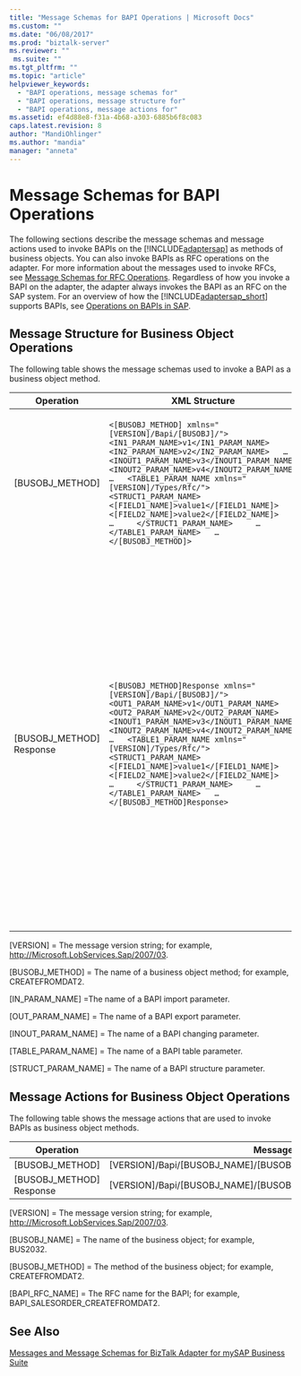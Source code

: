 ```yaml
---
title: "Message Schemas for BAPI Operations | Microsoft Docs"
ms.custom: ""
ms.date: "06/08/2017"
ms.prod: "biztalk-server"
ms.reviewer: ""
 ms.suite: ""
ms.tgt_pltfrm: ""
ms.topic: "article"
helpviewer_keywords: 
  - "BAPI operations, message schemas for"
  - "BAPI operations, message structure for"
  - "BAPI operations, message actions for"
ms.assetid: ef4d88e8-f31a-4b68-a303-6885b6f8c083
caps.latest.revision: 8
author: "MandiOhlinger"
ms.author: "mandia"
manager: "anneta"
---
```

# Message Schemas for BAPI Operations
The following sections describe the message schemas and message actions used to invoke BAPIs on the [!INCLUDE[adaptersap](../../includes/adaptersap-md.md)] as methods of business objects. You can also invoke BAPIs as RFC operations on the adapter. For more information about the messages used to invoke RFCs, see [Message Schemas for RFC Operations](../../adapters-and-accelerators/adapter-sap/message-schemas-for-rfc-operations.md). Regardless of how you invoke a BAPI on the adapter, the adapter always invokes the BAPI as an RFC on the SAP system. For an overview of how the [!INCLUDE[adaptersap_short](../../includes/adaptersap-short-md.md)] supports BAPIs, see [Operations on BAPIs in SAP](../../adapters-and-accelerators/adapter-sap/operations-on-bapis-in-sap.md).  
  
## Message Structure for Business Object Operations  
 The following table shows the message schemas used to invoke a BAPI as a business object method.  
  
|Operation|XML Structure|Description|  
|---------------|-------------------|-----------------|  
|[BUSOBJ_METHOD]|`<[BUSOBJ_METHOD] xmlns="[VERSION]/Bapi/[BUSOBJ]/">   <IN1_PARAM_NAME>v1</IN1_PARAM_NAME>   <IN2_PARAM_NAME>v2</IN2_PARAM_NAME>   …   <INOUT1_PARAM_NAME>v3</INOUT1_PARAM_NAME>   <INOUT2_PARAM_NAME>v4</INOUT2_PARAM_NAME>   …   <TABLE1_PARAM_NAME xmlns="[VERSION]/Types/Rfc/">     <STRUCT1_PARAM_NAME>       <[FIELD1_NAME]>value1</[FIELD1_NAME]>       <[FIELD2_NAME]>value2</[FIELD2_NAME]>       …     </STRUCT1_PARAM_NAME>     …   </TABLE1_PARAM_NAME>   … </[BUSOBJ_METHOD]>`|Invoke a business object method on an SAP system.<br /><br /> Import, changing, and table parameters are supported.|  
|[BUSOBJ_METHOD] Response|`<[BUSOBJ_METHOD]Response xmlns="[VERSION]/Bapi/[BUSOBJ]/">   <OUT1_PARAM_NAME>v1</OUT1_PARAM_NAME>   <OUT2_PARAM_NAME>v2</OUT2_PARAM_NAME>   …   <INOUT1_PARAM_NAME>v3</INOUT1_PARAM_NAME>   <INOUT2_PARAM_NAME>v4</INOUT2_PARAM_NAME>   …   <TABLE1_PARAM_NAME xmlns="[VERSION]/Types/Rfc/">     <STRUCT1_PARAM_NAME>       <[FIELD1_NAME]>value1</[FIELD1_NAME]>       <[FIELD2_NAME]>value2</[FIELD2_NAME]>       …     </STRUCT1_PARAM_NAME>     …   </TABLE1_PARAM_NAME>   … </[BUSOBJ_METHOD]Response>`|Business object method response.<br /><br /> Export, changing, and table parameters are supported.<br /><br /> **Note** By default, table parameters are not surfaced in the response message. If you require table parameters in response message, you must pass empty table parameters in the request message.|  
  
 [VERSION] = The message version string; for example, http://Microsoft.LobServices.Sap/2007/03.  
  
 [BUSOBJ_METHOD] = The name of a business object method; for example, CREATEFROMDAT2.  
  
 [IN_PARAM_NAME] =The name of a BAPI import parameter.  
  
 [OUT_PARAM_NAME] = The name of a BAPI export parameter.  
  
 [INOUT_PARAM_NAME] = The name of a BAPI changing parameter.  
  
 [TABLE_PARAM_NAME] = The name of a BAPI table parameter.  
  
 [STRUCT_PARAM_NAME] = The name of a BAPI structure parameter.  
  
## Message Actions for Business Object Operations  
 The following table shows the message actions that are used to invoke BAPIs as business object methods.  
  
|Operation|Message Action|Example|  
|---------------|--------------------|-------------|  
|[BUSOBJ_METHOD]|[VERSION]/Bapi/[BUSOBJ_NAME]/[BUSOBJ_METHOD]/[BAPI_RFC_NAME]|http://Microsoft.LobServices.Sap/2007/03/Bapi/BUS2032/CREATEFROMDAT2/BAPI_SALESORDER_CREATEFROMDAT2|  
|[BUSOBJ_METHOD] Response|[VERSION]/Bapi/[BUSOBJ_NAME]/[BUSOBJ_METHOD]/[BAPI_RFC_NAME]/response|http://Microsoft.LobServices.Sap/2007/03/Bapi/BUS2032/CREATEFROMDAT2/BAPI_SALESORDER_CREATEFROMDAT2/response|  
  
 [VERSION] = The message version string; for example, http://Microsoft.LobServices.Sap/2007/03.  
  
 [BUSOBJ_NAME] = The name of the business object; for example, BUS2032.  
  
 [BUSOBJ_METHOD] = The method of the business object; for example, CREATEFROMDAT2.  
  
 [BAPI_RFC_NAME] = The RFC name for the BAPI; for example, BAPI_SALESORDER_CREATEFROMDAT2.  
  
## See Also  
 [Messages and Message Schemas for BizTalk Adapter for mySAP Business Suite](../../adapters-and-accelerators/adapter-sap/messages-and-message-schemas-for-biztalk-adapter-for-mysap-business-suite.md)